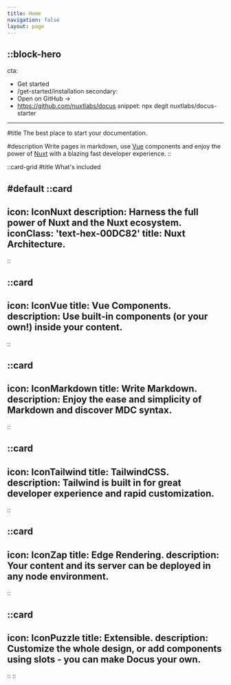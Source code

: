 ```yaml
---
title: Home
navigation: false
layout: page
---
```


::block-hero
---
cta:
  - Get started
  - /get-started/installation
secondary:
  - Open on GitHub →
  - https://github.com/nuxtlabs/docus
snippet: npx degit nuxtlabs/docus-starter
---
#title
The best place to start your documentation.

#description
Write pages in markdown, use [Vue](https://vuejs.org) components and enjoy the power of [Nuxt](https://nuxtjs.org) with a blazing fast developer experience.
::

::card-grid
#title
What's included

#default
  ::card
  ---
  icon: IconNuxt
  description: Harness the full power of Nuxt and the Nuxt ecosystem.
  iconClass: 'text-hex-00DC82' 
  title: Nuxt Architecture.
  ---
  ::

  ::card
  ---
  icon: IconVue
  title: Vue Components.
  description: Use built-in components (or your own!) inside your content.
  ---
  ::

  ::card
  ---
  icon: IconMarkdown
  title: Write Markdown.
  description: Enjoy the ease and simplicity of Markdown and discover MDC syntax.
  ---
  ::

  ::card
  ---
  icon: IconTailwind
  title: TailwindCSS.
  description: Tailwind is built in for great developer experience and rapid customization.
  ---
  ::

  ::card
  ---
  icon: IconZap
  title: Edge Rendering.
  description: Your content and its server can be deployed in any node environment.
  ---
  ::

  ::card
  ---
  icon: IconPuzzle
  title: Extensible.
  description: Customize the whole design, or add components using slots - you can make Docus your own.
  ---
  ::
::
